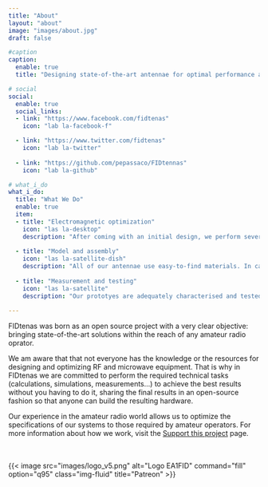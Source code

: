 ```yaml
---
title: "About"
layout: "about"
image: "images/about.jpg"
draft: false

#caption
caption:
  enable: true
  title: "Designing state-of-the-art antennae for optimal performance at 50 MHz and up"

# social
social:
  enable: true
  social_links:
  - link: "https://www.facebook.com/fidtenas"
    icon: "lab la-facebook-f"

  - link: "https://www.twitter.com/fidtenas"
    icon: "lab la-twitter"
    
  - link: "https://github.com/pepassaco/FIDtennas"
    icon: "lab la-github"

# what_i_do
what_i_do:
  title: "What We Do"
  enable: true
  item:
  - title: "Electromagnetic optimization"
    icon: "las la-desktop"
    description: "After coming with an initial design, we perform several EM simulations in order to optimise our antennae and achieve the required specifications."
    
  - title: "Model and assembly"
    icon: "las la-satellite-dish"
    description: "All of our antennae use easy-to-find materials. In case of needing any special part, they are computer modeled, 3D printed and published so that anyone can print one."
    
  - title: "Measurement and testing"
    icon: "las la-satellite"
    description: "Our prototyes are adequately characterised and tested before publishing any design plans. All of the results of the different measurements are also made public."
 
---
```


FIDtenas was born as an open source project with a very clear objective: bringing state-of-the-art solutions within the reach of any amateur radio oprator. 

We am aware that that not everyone has the knowledge or the resources for designing and optimizing RF and microwave equipment. That is why in FIDtenas we are committed to perform the required technical tasks (calculations, simulations, measurements...) to achieve the best results without you having to do it, sharing the final results in an open-source fashion so that anyone can build the resulting hardware.

Our experience in the amateur radio world allows us to optimize the specifications of our systems to those required by amateur operators. For more information about how we work, visit the [Support this project](https://www.fidtenas.ga/support/) page.



<br>
<br>
{{< image src="images/logo_v5.png" alt="Logo EA1FID" command="fill" option="q95" class="img-fluid" title="Patreon" >}}